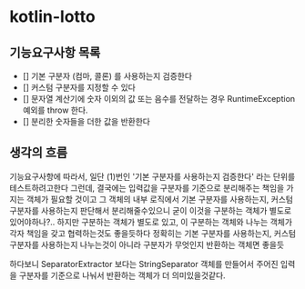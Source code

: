 # kotlin-lotto

## 기능요구사항 목록
- [] 기본 구분자 (컴마, 콜론) 를 사용하는지 검증한다
- [] 커스텀 구분자를 지정할 수 있다 
- [] 문자열 계산기에 숫자 이외의 값 또는 음수를 전달하는 경우 RuntimeException 예외를 throw 한다.
- [] 분리한 숫자들을 더한 값을 반환한다

## 생각의 흐름
기능요구사항에 따라서, 일단 (1)번인 '기본 구분자를 사용하는지 검증한다' 라는 단위를 테스트하려고한다
그런데, 결국에는 입력값을 구분자를 기준으로 분리해주는 책임을 가지는 객체가 필요할 것이고
그 객체의 내부 로직에서 기본 구분자를 사용하는지, 커스텀 구분자를 사용하는지 판단해서 분리해줄수있으니
굳이 이것을 구분하는 객체가 별도로 있어야하나?..
하지만 구분하는 객체가 별도로 있고, 이 구분하는 객체와 나누는 객체가 각자 책임을 갖고 협력하는것도 좋을듯하다
정확히는 기본 구분자를 사용하는지, 커스텀 구분자를 사용하는지 나누는것이 아니라
구분자가 무엇인지 반환하는 객체면 좋을듯

하다보니 SeparatorExtractor 보다는 StringSeparator 객체를 만들어서
주어진 입력을 구분자를 기준으로 나눠서 반환하는 객체가 더 의미있을것같다.


